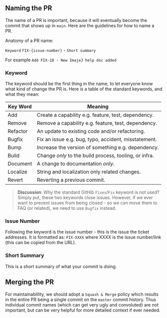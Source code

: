 ## Naming the PR

The name of a PR is important, because it will eventually become the commit that shows up in `main`. Here are the guidelines for how to name a PR.

Anatomy of a PR name:

`Keyword` `FIX-{issue-number}` - `Short summary`

For example `Add FIX-10 - New ImajeJ help doc added`

### Keyword

The keyword should be the first thing in the name, to let everyone know what kind of change the PR is. Here is a table of the standard keywords, and what they mean:

Key Word | Meaning
--- | --
Add | Create a capability e.g. feature, test, dependency.
Remove | Remove a capability e.g. feature, test, dependency.
Refactor | An update to existing code and/or refactoring.
Bugfix | Fix an issue e.g. bug, typo, accident, misstatement.
Bump | Increase the version of something e.g. dependency.
Build | Change *only* to the build process, tooling, or infra.
Document | A change to documentation *only*.
Localize | String and localization only related changes.
Revert | Reverting a previous commit.

> **Discussion**: Why the standard GitHib `Fixes`/`Fix` keyword is not used? Simply put, these two keywords close issues.
However, if we ever want to prevent issues from being closed - so we can move them to FAQ (or related), we need to use `Bugfix` instead.

### Issue Number

Following the keyword is the issue number - this is the issue the ticket addresses. It is formatted as: `FIX-XXXX` where XXXX is the issue number/link (this can be copied from the URL).

### Short Summary

This is a short summary of what your commit is doing.

## Merging the PR

For maintainablility, we should adopt a `Squash & Merge` policy which results in the entire PR being a single commit on the `master` commit history.
Thus individual commit names (which can get very ugly and convoluted) are not important, but can be very helpful for more detailed context if ever needed.
